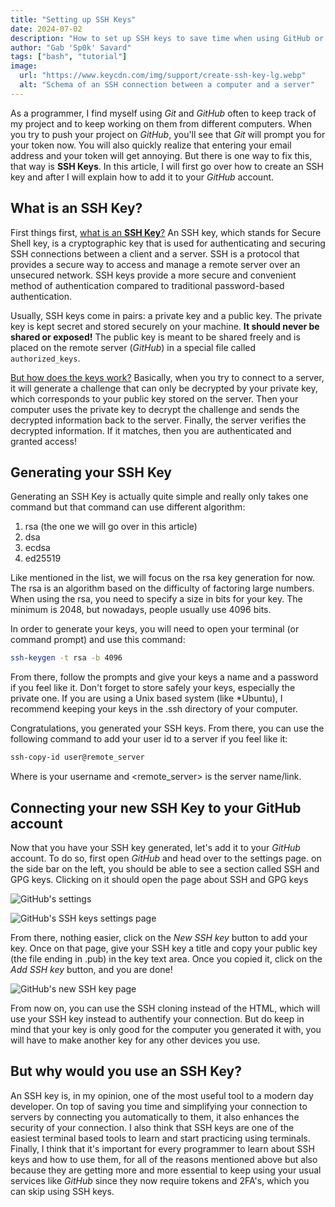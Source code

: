 ```yaml
---
title: "Setting up SSH Keys"
date: 2024-07-02
description: "How to set up SSH keys to save time when using GitHub or other services"
author: "Gab 'Sp0k' Savard"
tags: ["bash", "tutorial"]
image:
  url: "https://www.keycdn.com/img/support/create-ssh-key-lg.webp"
  alt: "Schema of an SSH connection between a computer and a server"
---
```


As a programmer, I find myself using _Git_ and _GitHub_ often to keep track of my project and to keep working on them from different computers. When you try to push your project on _GitHub_, you'll see that _Git_ will prompt you for your token now. You will also quickly realize that entering your email address and your token will get annoying. But there is one way to fix this, that way is **SSH Keys**. In this article, I will first go over how to create an SSH key and after I will explain how to add it to your _GitHub_ account.

## What is an SSH Key?

First things first, <ins>what is an **SSH Key**?</ins> An SSH key, which stands for Secure Shell key, is a cryptographic key that is used for authenticating and securing SSH connections between a client and a server. SSH is a protocol that provides a secure way to access and manage a remote server over an unsecured network. SSH keys provide a more secure and convenient method of authentication compared to traditional password-based authentication.

Usually, SSH keys come in pairs: a private key and a public key. The private key is kept secret and stored securely on your machine. **It should never be shared or exposed!**
The public key is meant to be shared freely and is placed on the remote server (_GitHub_) in a special file called `authorized_keys`.

<ins>But how does the keys work?</ins> Basically, when you try to connect to a server, it will generate a challenge that can only be decrypted by your private key, which corresponds to your public key stored on the server. Then your computer uses the private key to decrypt the challenge and sends the decrypted information back to the server. Finally, the server verifies the decrypted information. If it matches, then you are authenticated and granted access!

## Generating your SSH Key

Generating an SSH Key is actually quite simple and really only takes one command but that command can use different algorithm:

1. rsa (the one we will go over in this article)
2. dsa
3. ecdsa
4. ed25519

Like mentioned in the list, we will focus on the rsa key generation for now. The rsa is an algorithm based on the difficulty of factoring large numbers. When using the rsa, you need to specify a size in bits for your key. The minimum is 2048, but nowadays, people usually use 4096 bits.

In order to generate your keys, you will need to open your terminal (or command prompt) and use this command:

```bash
ssh-keygen -t rsa -b 4096
```

From there, follow the prompts and give your keys a name and a password if you feel like it. Don't forget to store safely your keys, especially the private one. If you are using a Unix based system (like \*Ubuntu), I recommend keeping your keys in the .ssh directory of your computer.

Congratulations, you generated your SSH keys. From there, you can use the following command to add your user id to a server if you feel like it:

```bash
ssh-copy-id user@remote_server
```

Where <user> is your username and <remote_server> is the server name/link.

## Connecting your new SSH Key to your GitHub account

Now that you have your SSH key generated, let's add it to your _GitHub_ account. To do so, first open _GitHub_ and head over to the settings page. on the side bar on the left, you should be able to see a section called SSH and GPG keys. Clicking on it should open the page about SSH and GPG keys

![GitHub's settings](/pictures/posts/setting-up-ssh-keys/settings_screenshot.png)

![GitHub's SSH keys settings page](/pictures/posts/setting-up-ssh-keys/ssh_settings.png)

From there, nothing easier, click on the _New SSH key_ button to add your key. Once on that page, give your SSH key a title and copy your public key (the file ending in .pub) in the key text area. Once you copied it, click on the _Add SSH key_ button, and you are done!

![GitHub's new SSH key page](/pictures/posts/setting-up-ssh-keys/ssh_page.png)

From now on, you can use the SSH cloning instead of the HTML, which will use your SSH key instead to authentify your connection. But do keep in mind that your key is only good for the computer you generated it with, you will have to make another key for any other devices you use.

## But why would you use an SSH Key?

An SSH key is, in my opinion, one of the most useful tool to a modern day developer. On top of saving you time and simplifying your connection to servers by connecting you automatically to them, it also enhances the security of your connection. I also think that SSH keys are one of the easiest terminal based tools to learn and start practicing using terminals. Finally, I think that it's important for every programmer to learn about SSH keys and how to use them, for all of the reasons mentioned above but also because they are getting more and more essential to keep using your usual services like _GitHub_ since they now require tokens and 2FA's, which you can skip using SSH keys.
